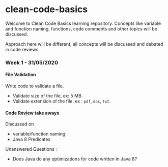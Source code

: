 # clean-code-basics

Welcome to Clean Code Basics learning repository. Concepts like variable and function naming, functions, code comments and other topics will be discussed.

Approach here will be different, all concepts will be discussed and debated in code reviews. 

### Week 1 - 31/05/2020

#### File Validation

Write code to validate a file.  

   * Validate size of the file, ex: 5 MB.
   * Validate extension of the file. ex : `pdf`, `doc`, `txt`.

#### Code Review take aways

Discussed on

   * variable/function naming
   * Java 8 Predicates

Unanswered Questions : 

   * Does Java do any optimizations for code written in Java 8?
 




